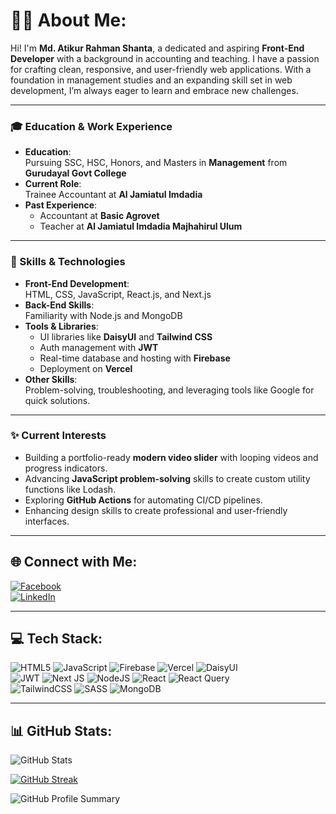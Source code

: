 # 🙋‍♂️ About Me:
Hi! I'm **Md. Atikur Rahman Shanta**, a dedicated and aspiring **Front-End Developer** with a background in accounting and teaching. I have a passion for crafting clean, responsive, and user-friendly web applications. With a foundation in management studies and an expanding skill set in web development, I’m always eager to learn and embrace new challenges.

---

### 🎓 Education & Work Experience
- **Education**:  
  Pursuing SSC, HSC, Honors, and Masters in **Management** from **Gurudayal Govt College**  
- **Current Role**:  
  Trainee Accountant at **Al Jamiatul Imdadia**  
- **Past Experience**:  
  - Accountant at **Basic Agrovet**  
  - Teacher at **Al Jamiatul Imdadia Majhahirul Ulum**

---

### 🚀 Skills & Technologies
- **Front-End Development**:  
  HTML, CSS, JavaScript, React.js, and Next.js  
- **Back-End Skills**:  
  Familiarity with Node.js and MongoDB  
- **Tools & Libraries**:  
  - UI libraries like **DaisyUI** and **Tailwind CSS**  
  - Auth management with **JWT**  
  - Real-time database and hosting with **Firebase**  
  - Deployment on **Vercel**  
- **Other Skills**:  
  Problem-solving, troubleshooting, and leveraging tools like Google for quick solutions.

---

### ✨ Current Interests
- Building a portfolio-ready **modern video slider** with looping videos and progress indicators.  
- Advancing **JavaScript problem-solving** skills to create custom utility functions like Lodash.  
- Exploring **GitHub Actions** for automating CI/CD pipelines.  
- Enhancing design skills to create professional and user-friendly interfaces.

---

## 🌐 Connect with Me:  
[![Facebook](https://img.shields.io/badge/Facebook-%231877F2.svg?logo=Facebook&logoColor=white)](https://facebook.com/atik.ahmed.75054)  
[![LinkedIn](https://img.shields.io/badge/LinkedIn-%230077B5.svg?logo=linkedin&logoColor=white)](https://linkedin.com/in/md-atikur-rahman-shanta-88a182241)

---

## 💻 Tech Stack:  
![HTML5](https://img.shields.io/badge/html5-%23E34F26.svg?style=for-the-badge&logo=html5&logoColor=white)
![JavaScript](https://img.shields.io/badge/javascript-%23323330.svg?style=for-the-badge&logo=javascript&logoColor=%23F7DF1E)
![Firebase](https://img.shields.io/badge/firebase-%23039BE5.svg?style=for-the-badge&logo=firebase&logoColor=white)
![Vercel](https://img.shields.io/badge/vercel-%23000000.svg?style=for-the-badge&logo=vercel&logoColor=white)
![DaisyUI](https://img.shields.io/badge/daisyui-5A0EF8?style=for-the-badge&logo=daisyui&logoColor=white)  
![JWT](https://img.shields.io/badge/JWT-black?style=for-the-badge&logo=JSON%20web%20tokens)
![Next JS](https://img.shields.io/badge/Next-black?style=for-the-badge&logo=next.js&logoColor=white)
![NodeJS](https://img.shields.io/badge/node.js-6DA55F?style=for-the-badge&logo=node.js&logoColor=white)
![React](https://img.shields.io/badge/react-%2320232a.svg?style=for-the-badge&logo=react&logoColor=%2361DAFB)
![React Query](https://img.shields.io/badge/-React%20Query-FF4154?style=for-the-badge&logo=react%20query&logoColor=white)  
![TailwindCSS](https://img.shields.io/badge/tailwindcss-%2338B2AC.svg?style=for-the-badge&logo=tailwind-css&logoColor=white)
![SASS](https://img.shields.io/badge/SASS-hotpink.svg?style=for-the-badge&logo=SASS&logoColor=white)
![MongoDB](https://img.shields.io/badge/MongoDB-%234ea94b.svg?style=for-the-badge&logo=mongodb&logoColor=white)

---

## 📊 GitHub Stats:  
![GitHub Stats](https://github-readme-stats.vercel.app/api?username=atik2788&theme=dark&hide_border=false&include_all_commits=true&count_private=true&bg_color=000000&title_color=ff9429)  

[![GitHub Streak](https://git-hub-streak-stats.vercel.app?user=Atik2788)](https://git.io/streak-stats)

![GitHub Profile Summary](https://github-profile-summary-cards.vercel.app/api/cards/profile-details?username=atik2788&theme=dark&bg_color=000000&title_color=ff9429)  


